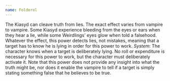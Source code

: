 ```yaml
---
name: Folderol
---
```


The Kiasyd can cleave truth from lies. The exact effect varies from vampire to vampire. Some Kiasyd experience bleeding from the eyes or ears when they hear a lie, while some Weirdlings’ eyes glow when told a falsehood. Whatever the effect, this power detects lies, not mistakes, meaning that a target has to know he is lying in order for this power to work.
_System_: The character knows when a target is deliberately lying. No roll or expenditure is necessary for this power to work, but the character must deliberately activate it. Note that this power does not provide any insight into what the truth might be, nor does it enable the vampire to tell if a target is simply stating something false that he believes to be true.
